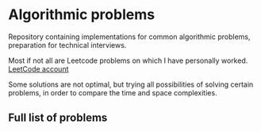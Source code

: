 # Algorithmic problems

Repository containing implementations for common algorithmic problems, preparation for technical interviews.  

Most if not all are Leetcode problems on which I have personally worked.  
[LeetCode account](https://leetcode.com/u/AlexandruBuseDragomir/)
 
Some solutions are not optimal, but trying all possibilities of solving certain problems, in order to compare the time and space complexities.  

## Full list of problems


